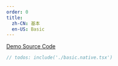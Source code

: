 ```yaml
---
order: 0
title:
  zh-CN: 基本
  en-US: Basic
---
```


[Demo Source Code](https://github.com/ant-design/ant-design-mobile-rn/blob/master/components/tabs/demo/basic.native.tsx)

````jsx
// todos: include('./basic.native.tsx')
````
